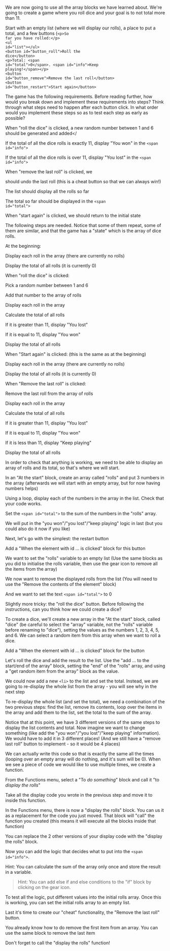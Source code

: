 We are now going to use all the array blocks we have learned about. We're going to create a game where you roll dice and your goal is to not total more than 11.

Start with an empty list (where we will display our rolls), a place to put a total, and a few buttons (<code class="start_code">&lt;p&gt;So far you have rolled:&lt;/p&gt;<br>&lt;ul id="list"&gt;&lt;/ul&gt;<br>&lt;button id="button_roll"&gt;Roll the dice&lt;/button&gt;<br>&lt;p&gt;Total: &lt;span id="total"&gt;0&lt;/span&gt;. &lt;span id="info"&gt;Keep playing!&lt;/span&gt;&lt;/p&gt;<br>&lt;button id="button_remove"&gt;Remove the last roll&lt;/button&gt;<br>&lt;button id="button_restart"&gt;Start again&lt;/button&gt;</code>

The game has the following requirements. Before reading further, how would you break down and implement these requirements into steps? Think through what steps need to happen after each button click. In what order would you implement these steps so as to test each step as early as possible?

When "roll the dice" is clicked, a new random number between 1 and 6 should be generated and added</

If the total of all the dice rolls is exactly 11, display "You won" in the <code>&lt;span id="info"&gt;</code>

If the total of all the dice rolls is over 11, display "You lost" in the <code>&lt;span id="info"&gt;</code>

When "remove the last roll" is clicked, we

 should undo the last roll (this is a cheat button so that we can always win!)

The list should display all the rolls so far

The total so far should be displayed in the <code>&lt;span id="total"&gt;</code>

When "start again" is clicked, we should return to the initial state

The following steps are needed. Notice that some of them repeat, some of them are similar, and that the game has a "state" which is the array of dice rolls. 

At the beginning: 

Display each roll in the array (there are currently no rolls)

Display the total of all rolls (it is currently 0)

When "roll the dice" is clicked: 

Pick a random number between 1 and 6

Add that number to the array of rolls

Display each roll in the array

Calculate the total of all rolls

If it is greater than 11, display "You lost"

If it is equal to 11, display "You won"

Display the total of all rolls

When "Start again" is clicked: (this is the same as at the beginning)

Display each roll in the array (there are currently no rolls)

Display the total of all rolls (it is currently 0)

When "Remove the last roll" is clicked:

Remove the last roll from the array of rolls

Display each roll in the array

Calculate the total of all rolls

If it is greater than 11, display "You lost"

If it is equal to 11, display "You won"

If it is less than 11, display "Keep playing"

Display the total of all rolls

In order to check that anything is working, we need to be able to display an array of rolls and its total, so that's where we will start.

In an <span class="blockname">"At the start"</span> block, create an array called "rolls" and put 3 numbers in the array (afterwards we will start with an empty array, but for now having numbers helps)

Using a loop, display each of the numbers in the array in the list. Check that your code works.

Set the <code>&lt;span id="total"&gt;</code> to the sum of the numbers in the "rolls" array.

We will put in the "you won"/"you lost"/"keep playing" logic in last (but you could also do it now if you like)

Next, let's go with the simplest: the restart button 

Add a <span class="blockname">"When the element with id ... is clicked"</span> block for this button

We want to set the "rolls" variable to an empty list (Use the same blocks as you did to initialise the rolls variable, then use the gear icon to remove all the items from the array)

We now want to remove the displayed rolls from the list (You will need to use the <span class="blockname">"Remove the contents of the element"</span> block)

And we want to set the text <code>&lt;span id="total"&gt;</code> to 0

Slightly more tricky: the "roll the dice" button. Before following the instructions, can you think how we could create a dice?

To create a dice, we'll create a new array in the <span class="blockname">"At the start"</span> block, called "dice" (be careful to select the "array" variable, not the "rolls" variable before renaming to "dice"), setting the values as the numbers 1, 2, 3, 4, 5, and 6. We can select a random item from this array when we want to roll a dice.

Add a <span class="blockname">"When the element with id ... is clicked"</span> block for the button

Let's roll the dice and add the result to the list. Use the <span class="blockname">"add ... to the start/end of the array"</span> block, setting the "end" of the "rolls" array, and using a <span class="blockname">"get random item from the array"</span> block as the value.

We could now add a new <code>&lt;li&gt;</code> to the list and set the total. Instead, we are going to re-display the whole list from the array - you will see why in the next step

To re-display the whole list (and set the total), we need a combination of the two previous steps: find the list, remove its contents, loop over the items in the array and add them to the list, set the total to the sum of the array.

Notice that at this point, we have 3 different versions of the same steps to display the list contents and total. Now imagine we want to change something (like add the "you won"/"you lost"/"keep playing" information). We would have to add it in 3 different places! (And we still have a "remove last roll" button to implement - so it would be 4 places)

We can actually write this code so that is exactly the same all the times (looping over an empty array will do nothing, and it's sum will be 0). When we see a piece of code we would like to use multiple times, we create a function.

From the Functions menu, select a <span class="blockname">"To <i>do something</i>"</span> block and call it "to <i>display the rolls</i>"

Take all the display code you wrote in the previous step and move it to inside this function.

In the Functions menu, there is now a <span class="blockname">"display the rolls"</span> block. You can us it as a replacement for the code you just moved. That block will "call" the function you created (this means it will execute all the blocks inside that function)

You can replace the 2 other versions of your display code with the <span class="blockname">"display the rolls"</span> block.</li>
          </ol>

Now you can add the logic that decides what to put into the <code>&lt;span id="info"&gt;</code>. 

Hint: You can calculate the sum of the array only once and store the result in a variable.

>Hint: You can add else if and else conditions to the <span class="blockname">"if"</span> block by clicking on the gear icon.

To test all the logic, put different values into the initial rolls array. Once this is working, you can set the initial rolls array to an empty list.

Last it's time to create our "cheat" functionality, the "Remove the last roll" button.

You already know how to do remove the first item from an array. You can use the same block to remove the last item

Don't forget to call the <span class="blockname">"display the rolls"</span> function!
